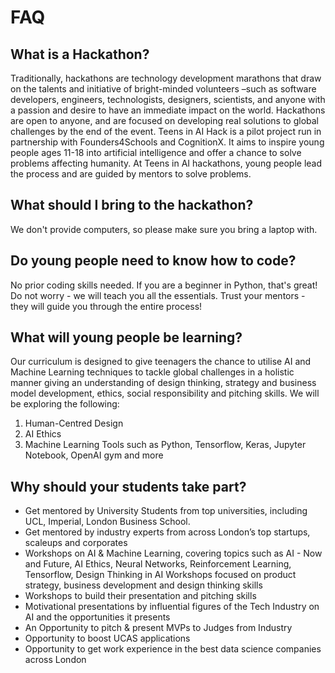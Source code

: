 # FAQ

## What is a Hackathon?
Traditionally, hackathons are technology development marathons that draw on the talents and initiative of bright-minded volunteers –such as software developers, engineers, technologists, designers, scientists, and anyone with a passion and desire to have an immediate impact on the world. Hackathons are open to anyone, and are focused on developing real solutions to global challenges by the end of the event. Teens in AI Hack is a pilot project run in partnership with Founders4Schools and CognitionX. It aims to inspire young people ages 11-18 into artificial intelligence and offer a chance to solve problems affecting humanity. At Teens in AI hackathons, young people lead the process and are guided by mentors to solve problems. 

## What should I bring to the hackathon?
We don't provide computers, so please make sure you bring a laptop with.

## Do young people need to know how to code?
No prior coding skills needed. If you are a beginner in Python, that's great! Do not worry - we will teach you all the essentials. Trust your mentors - they will guide you through the entire process!

## What will young people be learning?
Our curriculum is designed to give teenagers the chance to utilise AI and Machine Learning techniques to tackle global challenges in a holistic manner giving an understanding of design thinking, strategy and business model development, ethics, social responsibility and pitching skills. We will be exploring the following:
1. Human-Centred Design
2. AI Ethics
3. Machine Learning Tools such as Python, Tensorflow, Keras, Jupyter Notebook, OpenAI gym and more

## Why should your students take part?
* Get mentored by University Students from top universities, including UCL, Imperial, London Business School. 
* Get mentored by industry experts from across London’s top startups, scaleups and corporates
* Workshops on AI & Machine Learning, covering topics such as AI - Now and Future, AI Ethics, Neural Networks, Reinforcement Learning, Tensorflow, Design Thinking in AI
Workshops focused on product strategy, business development and design thinking skills
* Workshops to build their presentation and pitching skills
* Motivational presentations by influential figures of the Tech Industry on AI and the opportunities it presents
* An Opportunity to pitch & present MVPs to Judges from Industry
* Opportunity to boost UCAS applications
* Opportunity to get work experience in the best data science companies across London
